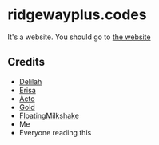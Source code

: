 # ridgewayplus.codes 
It's a website. You should go to [the website](https://teamrainbow.xyz)
## Credits
- [Delilah](https://github.com/RidgewayPlus)
- [Erisa](https://github.com/Erisa/)
- [Acto](https://github.com/cleverActon0126)
- [Gold](https://github.com/goldsolitude)
- [FloatingMilkshake](https://github.com/floatingmilkshake)
- Me
- Everyone reading this

